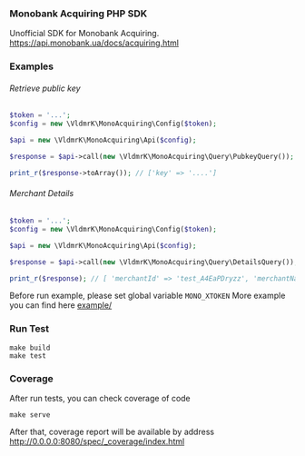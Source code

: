 ### Monobank Acquiring PHP SDK

Unofficial SDK for Monobank Acquiring. https://api.monobank.ua/docs/acquiring.html

### Examples


###### Retrieve public key
```php
$token = '...';
$config = new \VldmrK\MonoAcquiring\Config($token);

$api = new \VldmrK\MonoAcquiring\Api($config);

$response = $api->call(new \VldmrK\MonoAcquiring\Query\PubkeyQuery());

print_r($response->toArray()); // ['key' => '....']
```

###### Merchant Details
```php
$token = '...';
$config = new \VldmrK\MonoAcquiring\Config($token);

$api = new \VldmrK\MonoAcquiring\Api($config);

$response = $api->call(new \VldmrK\MonoAcquiring\Query\DetailsQuery());

print_r($response); // [ 'merchantId' => 'test_A4EaPDryzz', 'merchantName' => 'Test Caption']
```

Before run example, please set global variable `MONO_XTOKEN`
More example you can find here [example/](example/)

### Run Test
```shell script
make build
make test
```

### Coverage

After run tests, you can check coverage of code
```shell script
make serve
```

After that, coverage report will be available by address http://0.0.0.0:8080/spec/_coverage/index.html
